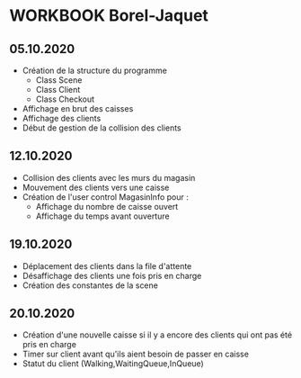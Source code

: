 # WORKBOOK Borel-Jaquet
## 05.10.2020
* Création de la structure du programme
  * Class Scene 
  * Class Client
  * Class Checkout
* Affichage en brut des caisses
* Affichage des clients
* Début de gestion de la collision des clients
## 12.10.2020
* Collision des clients avec les murs du magasin
* Mouvement des clients vers une caisse
* Création de l'user control MagasinInfo pour : 
  * Affichage du nombre de caisse ouvert
  * Affichage du temps avant ouverture
## 19.10.2020
* Déplacement des clients dans la file d'attente
* Désaffichage des clients une fois pris en charge 
* Création des constantes de la scene
## 20.10.2020
* Création d'une nouvelle caisse si il y a encore des clients qui ont pas été pris en charge
* Timer sur client avant qu'ils aient besoin de passer en caisse
* Statut du client (Walking,WaitingQueue,InQueue)